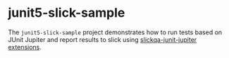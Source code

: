 # junit5-slick-sample

The `junit5-slick-sample` project demonstrates how to run tests based on JUnit
Jupiter and report results to slick using [slickqa-junit-jupiter extensions].  

[slickqa-junit-jupiter extensions]: https://github.com/slickqa/slickqa-junit-jupiter
